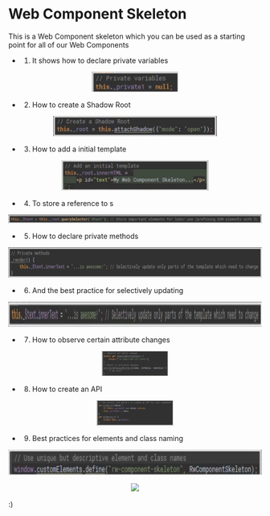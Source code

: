 # **Web Component Skeleton**

This is a Web Component skeleton which you can be used as a starting point for all of our Web Components

- 1. It shows how to declare private variables

<p align="center"> 
<img src="images/private-variables.png" 
widht="40" height="40"> 
</p>
<!-- <img src="images/private-variables.png" widht="40" height="40"> -->

- 2. How to create a Shadow Root

<p align="center"> 
<img src="images/create-shadow-root.png" 
widht="40" height="40"> 
</p>

- 3. How to add a initial template

<p align="center"> 
<img src="images/initial-template.png" 
widht="60" height="60"> 
</p>

- 4. To store a reference to s

<p align="center"> 
<img src="images/store-reference.png" 
widht="120" > 
</p>

- 5. How to declare private methods

<p align="center"> 
<img src="images/private-methods.png" 
widht="60" height="60"> 
</p>

- 6. And the best practice for selectively updating

<p align="center"> 
<img src="images/best-practice.png" widht="50" height="50" > 
</p>

- 7. How to observe certain attribute changes

<p align="center">
<img src="images/attribute-changes.png" widht="50" height="50" > 
</p>

- 8. How to create an API

<p align="center"> 
<img src="images/create-api.png" widht="50" height="50" > 
</p>

- 9. Best practices for elements and class naming

<p align="center">
<img src="images/best-practices-2.png" widht="50" height="50" > 
</p>

<p align="center"> 
<img src="https://media.giphy.com/media/26u4lOMA8JKSnL9Uk/giphy.gif" width="200">
</p>

:)
